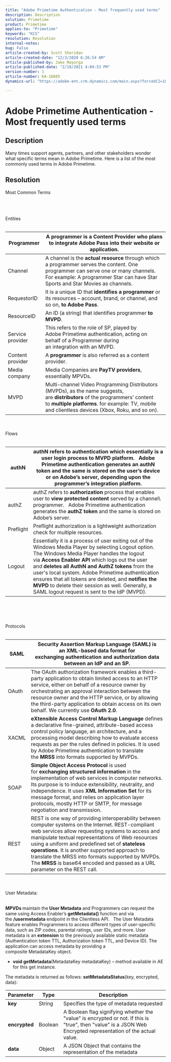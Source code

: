 ```yaml
---
title: "Adobe Primetime Authentication - Most frequently used terms"
description: Description
solution: Primetime
product: Primetime
applies-to: "Primetime"
keywords: "KCS"
resolution: Resolution
internal-notes: 
bug: False
article-created-by: Scott Sheridan
article-created-date: "12/3/2020 6:26:54 AM"
article-published-by: Jake Mayorga
article-published-date: "2/18/2021 4:04:53 PM"
version-number: 1
article-number: KA-16605
dynamics-url: "https://adobe-ent.crm.dynamics.com/main.aspx?forceUCI=1&pagetype=entityrecord&etn=knowledgearticle&id=4e2cdc87-3035-eb11-a813-000d3a3038a2"

---
```

# Adobe Primetime Authentication - Most frequently used terms

## Description


Many times support agents, partners, and other stakeholders wonder what specific terms mean in Adobe Primetime. Here is a list of the most commonly used terms in Adobe Primetime.


## Resolution

Most Common Terms<br><br>

<br><br>Entities<br><br>



| Programmer | A programmer is a <b>Content Provider</b> who plans to integrate Adobe Pass into their website or application. |
| --- | --- |
| Channel | A channel is the <b>actual resource</b> through which a programmer serves the content. One programmer can serve one or many channels. For example: A programmer Star can have Star Sports and Star Movies as channels. |
| RequestorID | It is a unique ID that <b>identifies a programmer</b> or its resources – account, brand, or channel, and so on, <b>to Adobe Pass</b>. |
| ResourceID | An ID (a string) that identifies programmer <b>to MVPD</b>. |
| Service provider | This refers to the role of SP, played by Adobe Primetime authentication, acting on behalf of a Programmer during an integration with an MVPD. |
| Content provider | A <b>programmer </b>is also referred as a content provider. |
| Media company | Media Companies are <b>PayTV providers</b>, essentially MPVDs. |
| MVPD | Multi-channel Video Programming Distributors (MVPDs), as the name suggests, are <b>distributors</b> of the programmers’ content to <b>multiple platforms</b>. for example: TV, mobile and clientless devices (Xbox, Roku, and so on). |



<br><br>Flows<br><br>



| authN | authN refers to <b>authentication</b> which essentially is a user login process to MVPD platform.     Adobe Primetime authentication generates an <b>authN token </b>and the same is stored on the user’s device or on Adobe’s server, depending upon the programmer’s integration platform. |
| --- | --- |
| authZ | authZ refers to <b>authorization</b> process that enables user to <b>view protected content</b> served by a channel\ programmer.     Adobe Primetime authentication generates the <b>authZ token</b> and the same is stored on Adobe’s server. |
| Preflight | Preflight authorization is a lightweight authorization check for multiple resources. |
| Logout | Essentially it is a process of user exiting out of the Windows Media Player by selecting Logout option. The Windows Media Player handles the logout via <b>Access Enabler API</b> which logs out the user and <b>deletes all AuthN and AuthZ tokens</b> from the user's local system. Adobe Primetime authentication ensures that all tokens are deleted, and <b>notifies the MVPD</b> to delete their session as well.  Generally, a SAML logout request is sent to the IdP (MVPD). |



<br><br> <br><br>Protocols<br><br>



| SAML | <b>Security Assertion Markup Language (SAML)</b> is an XML-based data format for exchanging <b>authentication</b> and <b>authorization</b> data between an IdP and an SP. |
| --- | --- |
| OAuth | The OAuth authorization framework enables a third-party application to obtain limited access to an HTTP service, either on behalf of a resource owner by orchestrating an approval interaction between the resource owner and the HTTP service, or by allowing the third-party application to obtain access on its own behalf. We currently use <b>OAuth 2.0</b>. |
| XACML | <b>eXtensible Access Control Markup Language</b> defines a declarative fine-grained, attribute-based access control policy language, an architecture, and a processing model describing how to evaluate access requests as per the rules defined in policies.  It is used by Adobe Primetime authentication to translate the <b>MRSS</b> into formats supported by MVPDs. |
| SOAP | <b>Simple Object Access Protocol</b> is used for <b>exchanging structured information </b>in the implementation of web services in computer networks. Its purpose is to induce extensibility, neutrality, and independence. It uses <b>XML Information Set</b> for its message format, and relies on application layer protocols, mostly HTTP or SMTP, for message negotiation and transmission. |
| REST | REST is one way of providing interoperability between computer systems on the Internet. REST-compliant web services allow requesting systems to access and manipulate textual representations of Web resources using a uniform and predefined set of <b>stateless operations</b>.  It is another supported approach to translate the MRSS into formats supported by MVPDs. The <b>MRSS</b> is base64 encoded and passed as a URL parameter on the REST call. |





<br><br>User Metadata:<br><br>


<b>MPVDs </b>maintain the<b> User Metadata</b> and Programmers can request the same using Access Enabler’s <b>getMetadata()</b> function and via the <b>/usermetadata</b> endpoint in the Clientless API.   The User Metadata feature enables Programmers to access different types of user-specific data, such as ZIP codes, parental ratings, user IDs, and more. User metadata is an <b>extension</b> to the previously available static metadata (Authentication token TTL, Authorization token TTL, and Device ID). The application can access metadata by providing a composite MetadataKey object.

- <b>void getMetadata</b>(MetadataKey metadataKey) – method available in AE for this get instance.


The metadata is returned as follows: <b>setMetadataStatus</b>(key, encrypted, data):




| <b>Parameter</b> | <b>Type</b> | <b>Description</b> |
| --- | --- | --- |
| <b>key</b> | String | Specifies the type of metadata requested |
| <b>encrypted</b> | Boolean | A Boolean flag signifying whether the "value" is encrypted or not. If this is "true", then "value" is a JSON Web Encrypted representation of the actual value. |
| <b>data</b> | Object | A JSON Object that contains the representation of the metadata |



